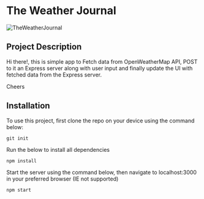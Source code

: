 # The Weather Journal

![TheWeatherJournal](https://yaseenalgailani.github.io/weather-journal/website/images/preview.png)

## Project Description

Hi there!, this is simple app to Fetch data from OpenWeatherMap API, POST to it an  Express server along with user input and finally update the UI with fetched data from the Express server.

Cheers

## Installation

To use this project, first clone the repo on your device using the command below:

```git init```

Run the below to install all dependencies

```npm install```

Start the server using the command below, then navigate to localhost:3000 in your preferred browser (IE not supported)

```npm start```
